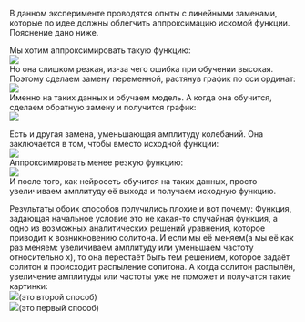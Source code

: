 В данном эксперименте проводятся опыты с линейными заменами, которые по идее должны облегчить аппроксимацию искомой функции. Пояснение дано ниже.  

Мы хотим аппроксимировать такую функцию:  
<img src="https://github.com/mikhakuv/PINNs/blob/main/pictures/exp36_capture_1.png">  
Но она слишком резкая, из-за чего ошибка при обучении высокая. Поэтому сделаем замену переменной, растянув график по оси ординат:  
<img src="https://github.com/mikhakuv/PINNs/blob/main/pictures/exp36_capture_2.png">  
Именно на таких данных и обучаем модель. А когда она обучится, сделаем обратную замену и получится график:  
<img src="https://github.com/mikhakuv/PINNs/blob/main/pictures/exp36_capture_3.png">  

Есть и другая замена, уменьшающая амплитуду колебаний. Она заключается в том, чтобы вместо исходной функции:  
<img src="https://github.com/mikhakuv/PINNs/blob/main/pictures/exp36_capture_4.png">  
Аппроксимировать менее резкую функцию:  
<img src="https://github.com/mikhakuv/PINNs/blob/main/pictures/exp36_capture_5.png">  
И после того, как нейросеть обучится на таких данных, просто увеличиваем амплитуду её выхода и получаем исходную функцию.  

Результаты обоих способов получились плохие и вот почему: Функция, задающая начальное условие это не какая-то случайная функция, а одно из возможных аналитических решений уравнения, которое приводит к возникновению солитона.
И если мы её меняем(а мы её как раз меняем: увеличиваем амплитуду или уменьшаем частоту относительно x), то она перестаёт быть тем решением, которое задаёт солитон и происходит распыление солитона. А когда солитон распылён,
увеличение амплитуды или частоты уже не поможет и получатся такие картинки:  
<img src="https://github.com/mikhakuv/PINNs/blob/main/pictures/exp36_capture_6.png">(это второй способ)   
<img src="https://github.com/mikhakuv/PINNs/blob/main/pictures/exp36_capture_7.png">(это первый способ)   
